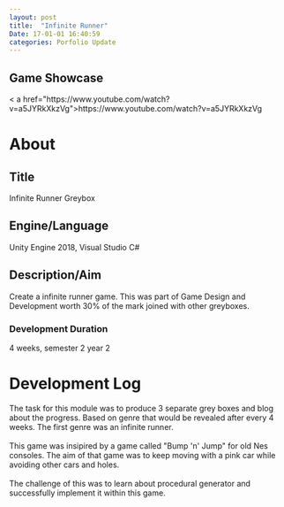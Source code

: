 ```yaml
---
layout: post
title:  "Infinite Runner"
Date: 17-01-01 16:40:59 
categories: Porfolio Update
---
```

<p>
<h2><b>Game Showcase</b></h2></p>
<p>< a href="https://www.youtube.com/watch?v=a5JYRkXkzVg">https://www.youtube.com/watch?v=a5JYRkXkzVg</a></p>
<h1><b>About</b></h1>
<h2><b>Title</b></h2>
Infinite Runner Greybox
<h2><b>Engine/Language</b></h2>
Unity Engine 2018, Visual Studio C#
<h2><b> Description/Aim</b></h2>
Create a infinite runner game. This was part of Game Design and Development worth 30% of the mark joined with other greyboxes.
<h3>Development Duration</h3>
4 weeks, semester 2 year 2
<h1><b>Development Log</b></h1>
The task for this module was to produce 3 separate grey boxes and blog about the progress. Based on genre that would be revealed after every 4 weeks. The first genre was an infinite runner.
<br></br>
This game was insipired by a game called "Bump 'n' Jump" for old Nes consoles. The aim of that game was to keep moving with a pink car while avoiding other cars and holes.
<br></br>
The challenge of this was to learn about procedural generator and successfully implement it within this game.

</p>




